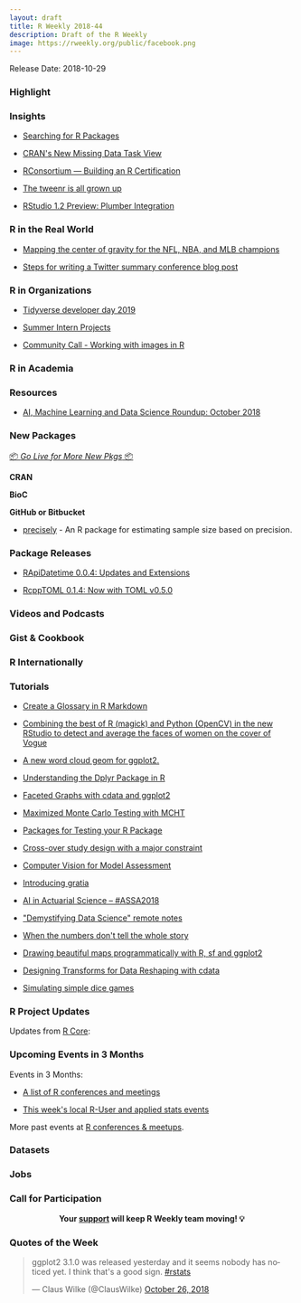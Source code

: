 ```yaml
---
layout: draft
title: R Weekly 2018-44
description: Draft of the R Weekly
image: https://rweekly.org/public/facebook.png
---
```


Release Date: 2018-10-29

###  Highlight




### Insights

+ [Searching for R Packages](https://rviews.rstudio.com/2018/10/22/searching-for-r-packages/)

+ [CRAN's New Missing Data Task View](https://rviews.rstudio.com/2018/10/26/cran-s-new-missing-values-task-view/)

+ [RConsortium — Building an R Certification](https://rtask.thinkr.fr/blog/rconsortium-building-an-r-certification/)


+ [The tweenr is all grown up](https://www.data-imaginist.com/2018/the-tweenr-is-all-grown-up/)


+ [RStudio 1.2 Preview: Plumber Integration](https://blog.rstudio.com/2018/10/23/rstudio-1-2-preview-plumber-integration/)

### R in the Real World

+ [Mapping the center of gravity for the NFL, NBA, and MLB champions](https://www.chadbixby.com/2018/09/06/2018-09-06-the-nfl-nba-mlb-s-center-of-gravity/)


+ [Steps for writing a Twitter summary conference blog post](https://lcolladotor.github.io/2018/10/23/steps-for-writing-a-twitter-summary-conference-blog-post/)


###  R in Organizations

+ [Tidyverse developer day 2019](https://github.com/tidyverse/dev-day-2019)


+ [Summer Intern Projects](https://blog.rstudio.com/2018/10/22/summer-intern-projects/)

+ [Community Call - Working with images in R](https://ropensci.org/blog/2018/10/24/commcall-nov2018/)

###  R in Academia



###  Resources

+ [AI, Machine Learning and Data Science Roundup: October 2018](https://blog.revolutionanalytics.com/2018/10/ai-roundup-oct-2018.html)


###  New Packages

<p class="added-hostname"><a href="https://rweekly.org/live" target="_blank" class="externalLink">📦 <i>Go Live for More New Pkgs</i> 📦</a></p>

**CRAN**



**BioC**


**GitHub or Bitbucket**

+ [precisely](https://github.com/malcolmbarrett/precisely) - An R package for estimating sample size based on precision.


### Package Releases

+ [RApiDatetime 0.0.4: Updates and Extensions](http://dirk.eddelbuettel.com/blog/2018/10/21#rapidatetime_0.0.4)

+ [RcppTOML 0.1.4: Now with TOML v0.5.0](http://dirk.eddelbuettel.com/blog/2018/10/23#rcpptoml_0.1.4)



###  Videos and Podcasts



### Gist & Cookbook




### R Internationally




###  Tutorials

+ [Create a Glossary in R Markdown](https://liao961120.github.io/2018/10/24/glossary-maker.html)

+ [Combining the best of R (magick) and Python (OpenCV) in the new RStudio to detect and average the faces of women on the cover of Vogue](http://giorasimchoni.com/2018/10/24/2018-10-24-source-a-python-there-s-nothing-to-it-vogue/)

+ [A new word cloud geom for ggplot2.](https://lepennec.github.io/ggwordcloud/)

+ [Understanding the Dplyr Package in R](http://factual.ng/blog/2018/10/23/understanding-the-dplyr-package-in-r/)


+ [Faceted Graphs with cdata and ggplot2](http://www.win-vector.com/blog/2018/10/faceted-graphs-with-cdata-and-ggplot2/)


+ [Maximized Monte Carlo Testing with MCHT](https://ntguardian.wordpress.com/2018/10/22/maximized-monte-carlo-testing-mcht/)

+ [Packages for Testing your R Package](https://itsalocke.com/blog/packages-for-testing-your-r-package/)

+ [Cross-over study design with a major constraint](https://www.rdatagen.net/post/when-the-research-question-doesn-t-fit-nicely-into-a-standard-study-design/)

+ [Computer Vision for Model Assessment](https://blog.revolutionanalytics.com/2018/10/human-vs-computer.html)

+ [Introducing gratia](https://www.fromthebottomoftheheap.net/2018/10/23/introducing-gratia/)

+ [AI in Actuarial Science – #ASSA2018](http://ronaldrichman.co.za/2018/10/23/ai-in-actuarial-science-assa2018/)


+ ["Demystifying Data Science" remote notes](http://research.libd.org/rstatsclub/2018/10/24/demystifying-data-science-remote-notes/)

+ [When the numbers don't tell the whole story](https://blog.revolutionanalytics.com/2018/10/anscombes-quartet.html)

+ [Drawing beautiful maps programmatically with R, sf and ggplot2](https://www.r-spatial.org//r/2018/10/25/ggplot2-sf.html)

+ [Designing Transforms for Data Reshaping with cdata](http://www.win-vector.com/blog/2018/10/designing-transforms-for-data-reshaping-with-cdata/)


+ [Simulating simple dice games](http://freerangestats.info/blog/2018/10/27/dice-games)



<!--<div class="post-more-begi
n"></div><div class="post-more-end"></div>-->

###  R Project Updates

Updates from [R Core](http://developer.r-project.org/blosxom.cgi/R-devel/NEWS):


###  Upcoming Events in 3 Months

Events in 3 Months:

+ [A list of R conferences and meetings](https://jumpingrivers.github.io/meetingsR/events.html)


+ [This week's local R-User and applied stats events](https://community.rstudio.com/c/irl)

More past events at [R conferences & meetups](https://conf.rweekly.org).

### Datasets




### Jobs




###  Call for Participation



<p class="hide-support added-hostname support-rweekly" style="text-align: center;font-weight: bold;">Your <a class="non-visited externalLink" href="https://www.patreon.com/rweekly" onclick="pas(this)">support</a> will keep R Weekly team moving! 💡</p>

###  Quotes of the Week

<blockquote class="twitter-tweet" data-lang="en"><p lang="en" dir="ltr">ggplot2 3.1.0 was released yesterday and it seems nobody has noticed yet. I think that&#39;s a good sign. <a href="https://twitter.com/hashtag/rstats?src=hash&amp;ref_src=twsrc%5Etfw">#rstats</a></p>&mdash; Claus Wilke (@ClausWilke) <a href="https://twitter.com/ClausWilke/status/1055908183175237632?ref_src=twsrc%5Etfw">October 26, 2018</a></blockquote>

